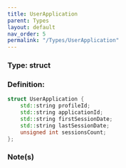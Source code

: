 ```yaml
---
title: UserApplication
parent: Types
layout: default
nav_order: 5
permalink: "/Types/UserApplication"
---
```


### Type: struct

### Definition:
```cpp
struct UserApplication {
	std::string profileId;
	std::string applicationId;
	std::string firstSessionDate;
	std::string lastSessionDate;
	unsigned int sessionsCount;
};
```
### Note(s)